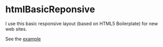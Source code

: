 # htmlBasicReponsive

I use this basic responsive layout (based on HTML5 Boilerplate) for new web sites.

See the [example](https://nemiah.github.io/htmlBasicReponsive/)
